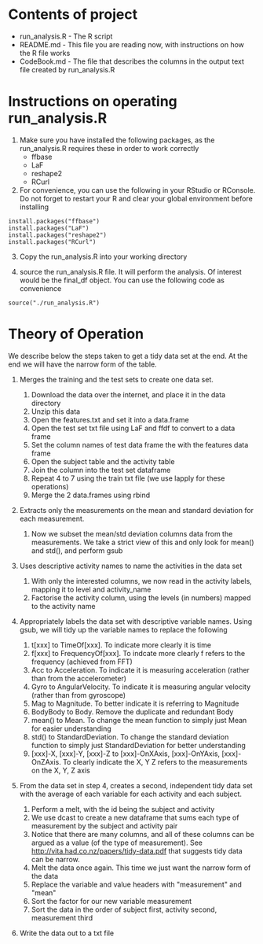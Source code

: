 # Contents of project #

  * run\_analysis.R - The R script 
  * README.md - This file you are reading now, with instructions on how the R file works
  * CodeBook.md - The file that describes the columns in the output text file created by run_analysis.R

# Instructions on operating run_analysis.R #

1. Make sure you have installed the following packages, as the run\_analysis.R requires these in order to work correctly
	* ffbase
	* LaF
	* reshape2
	* RCurl
2. For convenience, you can use the following in your RStudio or RConsole. Do not forget to restart your R and clear your global environment before installing  
```
install.packages("ffbase")  
install.packages("LaF")  
install.packages("reshape2")  
install.packages("RCurl")  
```

3. Copy the run_analysis.R into your working directory

4. source the run_analysis.R file. It will perform the analysis. Of interest would be the final_df object. You can use the following code as convenience  
```
source("./run_analysis.R")
```

# Theory of Operation #

We describe below the steps taken to get a tidy data set at the end. At the end we will have the narrow form of the table.


1. Merges the training and the test sets to create one data set.
    1. Download the data over the internet, and place it in the data directory
    2. Unzip this data
    3. Open the features.txt and set it into a data.frame
    4. Open the test set txt file using LaF and ffdf to convert to a data frame
    5. Set the column names of test data frame the with the features data frame
    6. Open the subject table and the activity table
    7. Join the column into the test set dataframe
    8. Repeat 4 to 7 using the train txt file (we use lapply for these operations)
    9. Merge the 2 data.frames using rbind

2. Extracts only the measurements on the mean and standard deviation for each measurement. 
    1. Now we subset the mean/std deviation columns data from the measurements. We take a strict view of this and only look for mean() and std(), and perform gsub

3. Uses descriptive activity names to name the activities in the data set
    1. With only the interested columns, we now read in the activity labels, mapping it to level and activity_name
    2. Factorise the activity column, using the levels (in numbers) mapped to the activity name

4. Appropriately labels the data set with descriptive variable names. 
    Using gsub, we will tidy up the variable names to replace the following
    1. t[xxx] to TimeOf[xxx]. To indicate more clearly it is time
    2. f[xxx] to FrequencyOf[xxx]. To indcate more clearly f refers to the frequency (achieved from FFT)
    3. Acc to Acceleration. To indicate it is measuring acceleration (rather than from the accelerometer)
    4. Gyro to AngularVelocity. To indicate it is measuring angular velocity (rather than from gyroscope)
    5. Mag to Magnitude. To better indicate it is referring to Magnitude
    6. BodyBody to Body. Remove the duplicate and redundant Body
    7. mean() to Mean. To change the mean function to simply just Mean for easier understanding
    8. std() to StandardDeviation. To change the standard deviation function to simply just StandardDeviation for better understanding
    9. [xxx]-X, [xxx]-Y, [xxx]-Z to [xxx]-OnXAxis, [xxx]-OnYAxis, [xxx]-OnZAxis. To clearly indicate the X, Y Z refers to the measurements on the X, Y, Z axis

5. From the data set in step 4, creates a second, independent tidy data set with the average of each variable for each activity and each subject.
    1. Perform a melt, with the id being the subject and activity
    2. We use dcast to create a new dataframe that sums each type of measurement by the subject and activity pair
    3. Notice that there are many columns, and all of these columns can be argued as a value (of the type of measurement). See http://vita.had.co.nz/papers/tidy-data.pdf that suggests tidy data can be narrow. 
    4. Melt the data once again. This time we just want the narrow form of the data
    5. Replace the variable and value headers with "measurement" and "mean"
    6. Sort the factor for our new variable measurement
    7. Sort the data in the order of subject first, activity second, measurement third

6. Write the data out to a txt file

